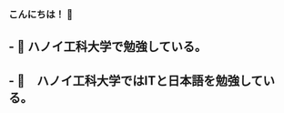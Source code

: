 ### こんにちは！ 👋
## - 🔭 ハノイ工科大学で勉強している。
## - 🌱　ハノイ工科大学ではITと日本語を勉強している。

<!--
**tuyenldhust/tuyenldhust** is a ✨ _special_ ✨ repository because its `README.md` (this file) appears on your GitHub profile.

Here are some ideas to get you started:

- 🔭 I’m currently working on ...
- 🌱 I’m currently learning ...
- 👯 I’m looking to collaborate on ...
- 🤔 I’m looking for help with ...
- 💬 Ask me about ...
- 📫 How to reach me: ...
- 😄 Pronouns: ...
- ⚡ Fun fact: ...
-->
